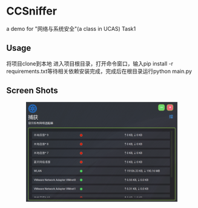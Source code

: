 # CCSniffer
a demo for "网络与系统安全"(a class in UCAS) Task1
## Usage
将项目clone到本地
进入项目根目录，打开命令窗口，输入pip install -r requirements.txt等待相关依赖安装完成，完成后在根目录运行python main.py

## Screen Shots
<p align = "center">    
<img  src="./screenshots/pic1.PNG" width="400" />
</p>
